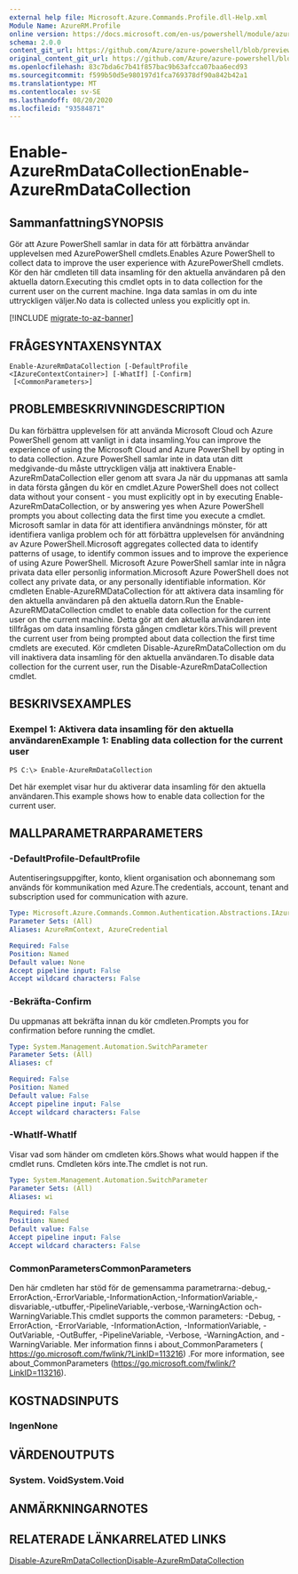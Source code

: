 ```yaml
---
external help file: Microsoft.Azure.Commands.Profile.dll-Help.xml
Module Name: AzureRM.Profile
online version: https://docs.microsoft.com/en-us/powershell/module/azurerm.profile/enable-azurermdatacollection
schema: 2.0.0
content_git_url: https://github.com/Azure/azure-powershell/blob/preview/src/ResourceManager/Profile/Commands.Profile/help/Enable-AzureRmDataCollection.md
original_content_git_url: https://github.com/Azure/azure-powershell/blob/preview/src/ResourceManager/Profile/Commands.Profile/help/Enable-AzureRmDataCollection.md
ms.openlocfilehash: 83c7bda6c7b41f857bac9b63afcca07baa6ecd93
ms.sourcegitcommit: f599b50d5e980197d1fca769378df90a842b42a1
ms.translationtype: MT
ms.contentlocale: sv-SE
ms.lasthandoff: 08/20/2020
ms.locfileid: "93584871"
---
```

# <span data-ttu-id="72a49-101">Enable-AzureRmDataCollection</span><span class="sxs-lookup"><span data-stu-id="72a49-101">Enable-AzureRmDataCollection</span></span>

## <span data-ttu-id="72a49-102">Sammanfattning</span><span class="sxs-lookup"><span data-stu-id="72a49-102">SYNOPSIS</span></span>
<span data-ttu-id="72a49-103">Gör att Azure PowerShell samlar in data för att förbättra användar upplevelsen med AzurePowerShell cmdlets.</span><span class="sxs-lookup"><span data-stu-id="72a49-103">Enables Azure PowerShell to collect data to improve the user experience with AzurePowerShell cmdlets.</span></span>
<span data-ttu-id="72a49-104">Kör den här cmdleten till data insamling för den aktuella användaren på den aktuella datorn.</span><span class="sxs-lookup"><span data-stu-id="72a49-104">Executing this cmdlet opts in to data collection for the current user on the current machine.</span></span>
<span data-ttu-id="72a49-105">Inga data samlas in om du inte uttryckligen väljer.</span><span class="sxs-lookup"><span data-stu-id="72a49-105">No data is collected unless you explicitly opt in.</span></span>

[!INCLUDE [migrate-to-az-banner](../../includes/migrate-to-az-banner.md)]

## <span data-ttu-id="72a49-106">FRÅGESYNTAXEN</span><span class="sxs-lookup"><span data-stu-id="72a49-106">SYNTAX</span></span>

```
Enable-AzureRmDataCollection [-DefaultProfile <IAzureContextContainer>] [-WhatIf] [-Confirm]
 [<CommonParameters>]
```

## <span data-ttu-id="72a49-107">PROBLEMBESKRIVNING</span><span class="sxs-lookup"><span data-stu-id="72a49-107">DESCRIPTION</span></span>
<span data-ttu-id="72a49-108">Du kan förbättra upplevelsen för att använda Microsoft Cloud och Azure PowerShell genom att vanligt in i data insamling.</span><span class="sxs-lookup"><span data-stu-id="72a49-108">You can improve the experience of using the Microsoft Cloud and Azure PowerShell by opting in to data collection.</span></span>
<span data-ttu-id="72a49-109">Azure PowerShell samlar inte in data utan ditt medgivande-du måste uttryckligen välja att inaktivera Enable-AzureRmDataCollection eller genom att svara Ja när du uppmanas att samla in data första gången du kör en cmdlet.</span><span class="sxs-lookup"><span data-stu-id="72a49-109">Azure PowerShell does not collect data without your consent - you must explicitly opt in by executing Enable-AzureRmDataCollection, or by answering yes when Azure PowerShell prompts you about collecting data the first time you execute a cmdlet.</span></span>
<span data-ttu-id="72a49-110">Microsoft samlar in data för att identifiera användnings mönster, för att identifiera vanliga problem och för att förbättra upplevelsen för användning av Azure PowerShell.</span><span class="sxs-lookup"><span data-stu-id="72a49-110">Microsoft aggregates collected data to identify patterns of usage, to identify common issues and to improve the experience of using Azure PowerShell.</span></span>
<span data-ttu-id="72a49-111">Microsoft Azure PowerShell samlar inte in några privata data eller personlig information.</span><span class="sxs-lookup"><span data-stu-id="72a49-111">Microsoft Azure PowerShell does not collect any private data, or any personally identifiable information.</span></span>
<span data-ttu-id="72a49-112">Kör cmdleten Enable-AzureRMDataCollection för att aktivera data insamling för den aktuella användaren på den aktuella datorn.</span><span class="sxs-lookup"><span data-stu-id="72a49-112">Run the Enable-AzureRMDataCollection cmdlet to enable data collection for the current user on the current machine.</span></span>
<span data-ttu-id="72a49-113">Detta gör att den aktuella användaren inte tillfrågas om data insamling första gången cmdletar körs.</span><span class="sxs-lookup"><span data-stu-id="72a49-113">This will prevent the current user from being prompted about data collection the first time cmdlets are executed.</span></span>
<span data-ttu-id="72a49-114">Kör cmdleten Disable-AzureRmDataCollection om du vill inaktivera data insamling för den aktuella användaren.</span><span class="sxs-lookup"><span data-stu-id="72a49-114">To disable data collection for the current user, run the Disable-AzureRmDataCollection cmdlet.</span></span>

## <span data-ttu-id="72a49-115">BESKRIVS</span><span class="sxs-lookup"><span data-stu-id="72a49-115">EXAMPLES</span></span>

### <span data-ttu-id="72a49-116">Exempel 1: Aktivera data insamling för den aktuella användaren</span><span class="sxs-lookup"><span data-stu-id="72a49-116">Example 1: Enabling data collection for the current user</span></span>
```
PS C:\> Enable-AzureRmDataCollection
```

<span data-ttu-id="72a49-117">Det här exemplet visar hur du aktiverar data insamling för den aktuella användaren.</span><span class="sxs-lookup"><span data-stu-id="72a49-117">This example shows how to enable data collection for the current user.</span></span>

## <span data-ttu-id="72a49-118">MALLPARAMETRAR</span><span class="sxs-lookup"><span data-stu-id="72a49-118">PARAMETERS</span></span>

### <span data-ttu-id="72a49-119">-DefaultProfile</span><span class="sxs-lookup"><span data-stu-id="72a49-119">-DefaultProfile</span></span>
<span data-ttu-id="72a49-120">Autentiseringsuppgifter, konto, klient organisation och abonnemang som används för kommunikation med Azure.</span><span class="sxs-lookup"><span data-stu-id="72a49-120">The credentials, account, tenant and subscription used for communication with azure.</span></span>

```yaml
Type: Microsoft.Azure.Commands.Common.Authentication.Abstractions.IAzureContextContainer
Parameter Sets: (All)
Aliases: AzureRmContext, AzureCredential

Required: False
Position: Named
Default value: None
Accept pipeline input: False
Accept wildcard characters: False
```

### <span data-ttu-id="72a49-121">-Bekräfta</span><span class="sxs-lookup"><span data-stu-id="72a49-121">-Confirm</span></span>
<span data-ttu-id="72a49-122">Du uppmanas att bekräfta innan du kör cmdleten.</span><span class="sxs-lookup"><span data-stu-id="72a49-122">Prompts you for confirmation before running the cmdlet.</span></span>

```yaml
Type: System.Management.Automation.SwitchParameter
Parameter Sets: (All)
Aliases: cf

Required: False
Position: Named
Default value: False
Accept pipeline input: False
Accept wildcard characters: False
```

### <span data-ttu-id="72a49-123">-WhatIf</span><span class="sxs-lookup"><span data-stu-id="72a49-123">-WhatIf</span></span>
<span data-ttu-id="72a49-124">Visar vad som händer om cmdleten körs.</span><span class="sxs-lookup"><span data-stu-id="72a49-124">Shows what would happen if the cmdlet runs.</span></span> <span data-ttu-id="72a49-125">Cmdleten körs inte.</span><span class="sxs-lookup"><span data-stu-id="72a49-125">The cmdlet is not run.</span></span>

```yaml
Type: System.Management.Automation.SwitchParameter
Parameter Sets: (All)
Aliases: wi

Required: False
Position: Named
Default value: False
Accept pipeline input: False
Accept wildcard characters: False
```

### <span data-ttu-id="72a49-126">CommonParameters</span><span class="sxs-lookup"><span data-stu-id="72a49-126">CommonParameters</span></span>
<span data-ttu-id="72a49-127">Den här cmdleten har stöd för de gemensamma parametrarna:-debug,-ErrorAction,-ErrorVariable,-InformationAction,-InformationVariable,-disvariable,-utbuffer,-PipelineVariable,-verbose,-WarningAction och-WarningVariable.</span><span class="sxs-lookup"><span data-stu-id="72a49-127">This cmdlet supports the common parameters: -Debug, -ErrorAction, -ErrorVariable, -InformationAction, -InformationVariable, -OutVariable, -OutBuffer, -PipelineVariable, -Verbose, -WarningAction, and -WarningVariable.</span></span> <span data-ttu-id="72a49-128">Mer information finns i about_CommonParameters ( https://go.microsoft.com/fwlink/?LinkID=113216) .</span><span class="sxs-lookup"><span data-stu-id="72a49-128">For more information, see about_CommonParameters (https://go.microsoft.com/fwlink/?LinkID=113216).</span></span>

## <span data-ttu-id="72a49-129">KOSTNADS</span><span class="sxs-lookup"><span data-stu-id="72a49-129">INPUTS</span></span>

### <span data-ttu-id="72a49-130">Ingen</span><span class="sxs-lookup"><span data-stu-id="72a49-130">None</span></span>

## <span data-ttu-id="72a49-131">VÄRDEN</span><span class="sxs-lookup"><span data-stu-id="72a49-131">OUTPUTS</span></span>

### <span data-ttu-id="72a49-132">System. Void</span><span class="sxs-lookup"><span data-stu-id="72a49-132">System.Void</span></span>

## <span data-ttu-id="72a49-133">ANMÄRKNINGAR</span><span class="sxs-lookup"><span data-stu-id="72a49-133">NOTES</span></span>

## <span data-ttu-id="72a49-134">RELATERADE LÄNKAR</span><span class="sxs-lookup"><span data-stu-id="72a49-134">RELATED LINKS</span></span>

[<span data-ttu-id="72a49-135">Disable-AzureRmDataCollection</span><span class="sxs-lookup"><span data-stu-id="72a49-135">Disable-AzureRmDataCollection</span></span>](./Disable-AzureRmDataCollection.md)

